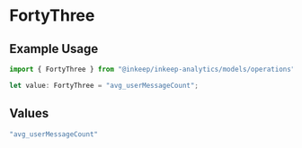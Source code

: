 # FortyThree

## Example Usage

```typescript
import { FortyThree } from "@inkeep/inkeep-analytics/models/operations";

let value: FortyThree = "avg_userMessageCount";
```

## Values

```typescript
"avg_userMessageCount"
```